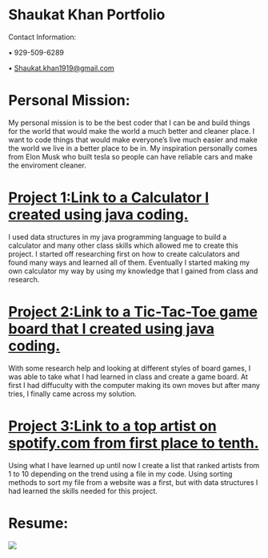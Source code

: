 # Shaukat Khan Portfolio

Contact Information:

  •	929-509-6289

  •	Shaukat.khan1919@gmail.com

# Personal Mission:
My personal mission is to be the best coder that I can be and build things for the world that would make the world a much better and cleaner place. I want to code things that would make everyone’s live much easier and make the world we live in a better place to be in. My inspiration personally comes from Elon Musk who built tesla so people can have reliable cars and make the enviroment cleaner. 

# [Project 1:Link to a Calculator I created using java coding.](https://github.com/Shaukat-khan/CalculatorPrjct.git)
I used data structures in my java programming language to build a calculator and many other class skills which allowed me to create this project. I started off researching first on how to create calculators and found many ways and learned all of them. Eventually I started making my own calculator my way by using my knowledge that I gained from class and research.  

# [Project 2:Link to a Tic-Tac-Toe game board that I created using java coding.](https://github.com/Shaukat-khan/Lab6.git)
With some research help and looking at different styles of board games, I was able to take what I had learned in class and create a game board. At first I had diffuculty with the computer making its own moves but after many tries, I finally came across my solution. 

# [Project 3:Link to a top artist on spotify.com from first place to tenth.](https://github.com/Shaukat-khan/Lab-4.git)
Using what I have learned up until now I create a list that ranked artists from 1 to 10 depending on the trend using a file in my code. Using sorting methods to sort my file from a website was a first, but with data structures I had learned the skills needed for this project. 

# Resume:

![](main/Resume/CS%20Resume%20PIC.png)
